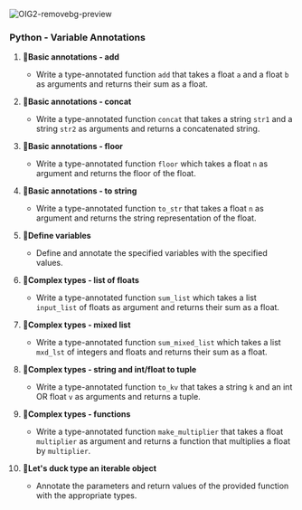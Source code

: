 ![OIG2-removebg-preview](https://github.com/chloe0524/holbertonschool-web_back_end/assets/127857895/ade7cc9a-81b1-4daf-bba3-58a159fc41c0=250x250)

### Python - Variable Annotations

1. :round_pushpin:**Basic annotations - add**
   - Write a type-annotated function `add` that takes a float `a` and a float `b` as arguments and returns their sum as a float.

2. :round_pushpin:**Basic annotations - concat**
   - Write a type-annotated function `concat` that takes a string `str1` and a string `str2` as arguments and returns a concatenated string.

3. :round_pushpin:**Basic annotations - floor**
   - Write a type-annotated function `floor` which takes a float `n` as argument and returns the floor of the float.

4. :round_pushpin:**Basic annotations - to string**
   - Write a type-annotated function `to_str` that takes a float `n` as argument and returns the string representation of the float.

5. :round_pushpin:**Define variables**
   - Define and annotate the specified variables with the specified values.

6. :round_pushpin:**Complex types - list of floats**
   - Write a type-annotated function `sum_list` which takes a list `input_list` of floats as argument and returns their sum as a float.

7. :round_pushpin:**Complex types - mixed list**
   - Write a type-annotated function `sum_mixed_list` which takes a list `mxd_lst` of integers and floats and returns their sum as a float.

8. :round_pushpin:**Complex types - string and int/float to tuple**
   - Write a type-annotated function `to_kv` that takes a string `k` and an int OR float `v` as arguments and returns a tuple.

9. :round_pushpin:**Complex types - functions**
   - Write a type-annotated function `make_multiplier` that takes a float `multiplier` as argument and returns a function that multiplies a float by `multiplier`.

10. :round_pushpin:**Let's duck type an iterable object**
    - Annotate the parameters and return values of the provided function with the appropriate types.
